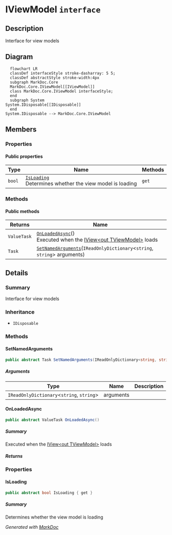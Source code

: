 # IViewModel `interface`

## Description
Interface for view models

## Diagram
```mermaid
  flowchart LR
  classDef interfaceStyle stroke-dasharray: 5 5;
  classDef abstractStyle stroke-width:4px
  subgraph MarkDoc.Core
  MarkDoc.Core.IViewModel[[IViewModel]]
  class MarkDoc.Core.IViewModel interfaceStyle;
  end
  subgraph System
System.IDisposable[[IDisposable]]
  end
System.IDisposable --> MarkDoc.Core.IViewModel
```

## Members
### Properties
#### Public  properties
| Type | Name | Methods |
| --- | --- | --- |
| `bool` | [`IsLoading`](markdoc/core/IViewModel.md#isloading)<br>Determines whether the view model is loading | `get` |

### Methods
#### Public  methods
| Returns | Name |
| --- | --- |
| `ValueTask` | [`OnLoadedAsync`](markdoc/core/IViewModel.md#onloadedasync)()<br>Executed when the [IView&lt;out TViewModel&gt;](./IViewT.md) loads |
| `Task` | [`SetNamedArguments`](markdoc/core/IViewModel.md#setnamedarguments)(`IReadOnlyDictionary`&lt;`string`, `string`&gt; arguments) |

## Details
### Summary
Interface for view models

### Inheritance
 - `IDisposable`

### Methods
#### SetNamedArguments
```csharp
public abstract Task SetNamedArguments(IReadOnlyDictionary<string, string> arguments)
```
##### Arguments
| Type | Name | Description |
| --- | --- | --- |
| `IReadOnlyDictionary`&lt;`string`, `string`&gt; | arguments |   |

#### OnLoadedAsync
```csharp
public abstract ValueTask OnLoadedAsync()
```
##### Summary
Executed when the [IView&lt;out TViewModel&gt;](./IViewT.md) loads

##### Returns


### Properties
#### IsLoading
```csharp
public abstract bool IsLoading { get }
```
##### Summary
Determines whether the view model is loading

*Generated with* [*MarkDoc*](https://github.com/hailstorm75/MarkDoc.Core)
